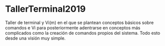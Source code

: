 # TallerTerminal2019
Taller de terminal y Vi(m) en el que se plantean conceptos básicos sobre comandos e Vi para posteriormente adentrarse en conceptos más complicados como la creación de comandos propios del sistema. Todo esto desde una visión muy simple.
